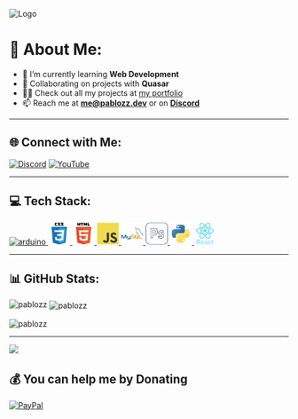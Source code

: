 ![Logo]([https://media.discordapp.net/attachments/1174751284205715486/1298996920974573589/ezgif-4-5ecfdf66467.gif?ex=673353a8&is=67320228&hm=81bd580dd5c9fb6ce135760c09753c56d7771a66988b1292598526f3c05f9328&=](https://media.discordapp.net/attachments/1174751284205715486/1226930722535636992/Nouveau_projet_5.png?ex=67338147&is=67322fc7&hm=0ed07bc8b4cfe40cbb06370fceb087aa782d08ddbeb050585fa10839d4e9514f&=&format=webp&quality=lossless))

# 💫 About Me:
- 🌱 I’m currently learning **Web Development**
- 👯 Collaborating on projects with **Quasar**
- 👨‍💻 Check out all my projects at [my portfolio](https://pablo-script.tebex.io)
- 📫 Reach me at **me@pablozz.dev** or on **[Discord](https://discord.gg/pablozz)**

---

## 🌐 Connect with Me:
[![Discord](https://img.shields.io/badge/Discord-%237289DA.svg?logo=discord&logoColor=white)](https://discord.gg/pablozz) 
[![YouTube](https://img.shields.io/badge/YouTube-%23FF0000.svg?logo=YouTube&logoColor=white)](https://youtube.com/@Pablo_developpement)

---

## 💻 Tech Stack:
<p align="left"> 
  <a href="https://www.arduino.cc/" target="_blank" rel="noreferrer">
    <img src="https://cdn.worldvectorlogo.com/logos/arduino-1.svg" alt="arduino" width="40" height="40"/>
  </a> 
  <a href="https://www.w3schools.com/css/" target="_blank" rel="noreferrer">
    <img src="https://raw.githubusercontent.com/devicons/devicon/master/icons/css3/css3-original-wordmark.svg" alt="css3" width="40" height="40"/>
  </a> 
  <a href="https://www.w3.org/html/" target="_blank" rel="noreferrer">
    <img src="https://raw.githubusercontent.com/devicons/devicon/master/icons/html5/html5-original-wordmark.svg" alt="html5" width="40" height="40"/>
  </a> 
  <a href="https://developer.mozilla.org/en-US/docs/Web/JavaScript" target="_blank" rel="noreferrer">
    <img src="https://raw.githubusercontent.com/devicons/devicon/master/icons/javascript/javascript-original.svg" alt="javascript" width="40" height="40"/>
  </a> 
  <a href="https://www.mysql.com/" target="_blank" rel="noreferrer">
    <img src="https://raw.githubusercontent.com/devicons/devicon/master/icons/mysql/mysql-original-wordmark.svg" alt="mysql" width="40" height="40"/>
  </a> 
  <a href="https://www.photoshop.com/en" target="_blank" rel="noreferrer">
    <img src="https://raw.githubusercontent.com/devicons/devicon/master/icons/photoshop/photoshop-line.svg" alt="photoshop" width="40" height="40"/>
  </a> 
  <a href="https://www.python.org" target="_blank" rel="noreferrer">
    <img src="https://raw.githubusercontent.com/devicons/devicon/master/icons/python/python-original.svg" alt="python" width="40" height="40"/>
  </a> 
  <a href="https://reactjs.org/" target="_blank" rel="noreferrer">
    <img src="https://raw.githubusercontent.com/devicons/devicon/master/icons/react/react-original-wordmark.svg" alt="react" width="40" height="40"/>
  </a> 
</p>

---

## 📊 GitHub Stats:
<p>
  <img align="left" src="https://github-readme-stats.vercel.app/api/top-langs?username=pablozz&show_icons=true&theme=dark&locale=en&layout=compact" alt="pablozz" />
</p>

<p>&nbsp;<img align="center" src="https://github-readme-stats.vercel.app/api?username=pablozz&show_icons=true&theme=dark&locale=en" alt="pablozz" /></p>

<p><img align="center" src="https://github-readme-streak-stats.herokuapp.com/?user=pablozz&theme=dark" alt="pablozz" /></p>

---

[![](https://visitcount.itsvg.in/api?id=Pablozz&icon=0&color=6)](https://visitcount.itsvg.in)

## 💰 You can help me by Donating
[![PayPal](https://img.shields.io/badge/PayPal-00457C?style=for-the-badge&logo=paypal&logoColor=white)](https://paypal.me/27alexis27)
